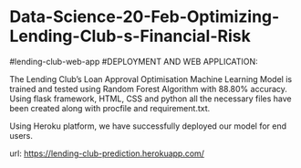 # Data-Science-20-Feb-Optimizing-Lending-Club-s-Financial-Risk
#lending-club-web-app
#DEPLOYMENT AND WEB APPLICATION:

The Lending Club’s Loan Approval Optimisation Machine Learning Model is trained and tested using Random Forest Algorithm with 88.80% accuracy. Using flask framework, HTML, CSS and python all the necessary files have been created along with procfile and requirement.txt.

Using Heroku platform, we have successfully deployed our model for end users.

url: https://lending-club-prediction.herokuapp.com/

